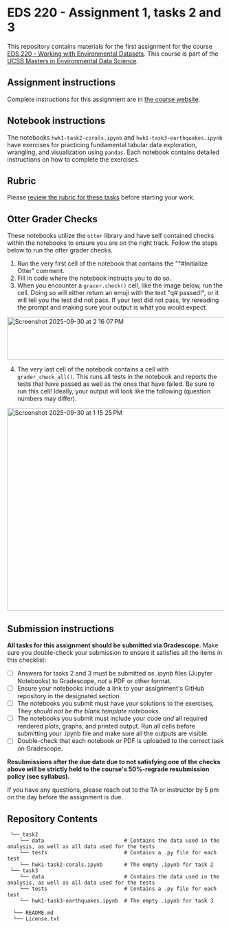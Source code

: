 # EDS 220 - Assignment 1, tasks 2 and 3

This repository contains materials for the first assignment for the course [EDS 220 - Working with Environmental Datasets](https://meds-eds-220.github.io/MEDS-eds-220-course/). This course is part of the [UCSB Masters in Environmental Data Science](https://bren.ucsb.edu/masters-programs/master-environmental-data-science).

## Assignment instructions
Complete instructions for this assignment are in [the course website](https://meds-eds-220.github.io/MEDS-eds-220-course/assignments/assignment1.html).

## Notebook instructions
The notebooks `hwk1-task2-corals.ipynb` and `hwk1-task3-earthquakes.ipynb` have exercises for practicing fundamental tabular data exploration, wrangling, and visualization using `pandas`. Each notebook contains detailed instructions on how to complete the exercises.  

## Rubric

Please [review the rubric for these tasks](https://docs.google.com/document/d/131OnUDOLpOl94SlaMU9nGqT998ABrjFS/edit?usp=sharing&ouid=111507336322611936333&rtpof=true&sd=true) before starting your work. 

## Otter Grader Checks
These notebooks utilize the `otter` library and have self contained checks within the notebooks to ensure you are on the right track. Follow the steps below to run the otter grader checks. 

1. Run the very first cell of the notebook that contains the  ""#Initialize Otter" comment.
2. Fill in code where the notebook instructs you to do so. 
3. When you encounter a `gracer.check()` cell, like the image below, run the cell. Doing so will either return an emoji with the text "q# passed!", or it will tell you the test did not pass. If your test did not pass, try rereading the prompt and making sure your output is what you would expect.

<img width="717" height="99" alt="Screenshot 2025-09-30 at 2 16 07 PM" src="https://github.com/user-attachments/assets/7d76e82a-3c5e-4630-bcf5-c25e26bf5ee7" />


4. The very last cell of the notebook contains a cell with `grader_check_all()`. This runs all tests in the notebook and reports the tests that have passed as well as the ones that have failed. Be sure to run this cell! Ideally, your output will look like the following (question numbers may differ). 

<img width="825" height="471" alt="Screenshot 2025-09-30 at 1 15 25 PM" src="https://github.com/user-attachments/assets/e0a030a7-cce5-4901-b501-bfc2f86120ed" />


## Submission instructions
**All tasks for this assignment should be submitted via Gradescope.** Make sure you double-check your submission to ensure it satisfies all the items in this checklist:

- [ ] Answers for tasks 2 and 3 must be submitted as .ipynb files (Jupyter Notebooks) to Gradescope, *not* a PDF or other format.
- [ ] Ensure your notebooks include a link to your assignment's GitHub repository in the designated section.
- [ ] The notebooks you submit must have your solutions to the exercises, They *should not be the blank template notebooks*. 
- [ ] The notebooks you submit must include your code *and* all required rendered plots, graphs, and printed output. Run all cells before submitting your .ipynb file and make sure all the outputs are visible.
- [ ] Double-check that each notebook or PDF is uploaded to the correct task on Gradescope. 

**Resubmissions after the due date due to not satisfying one of the checks above will be strictly held to the course's 50%-regrade resubmission policy (see syllabus).**

If you have any questions, please reach out to the TA or instructor by 5 pm on the day before the assignment is due.

## Repository Contents
     └── task2  
        └── data                          # Contains the data used in the analysis, as well as all data used for the tests       
        └── tests                         # Contains a .py file for each test
        └── hwk1-task2-corals.ipynb       # The empty .ipynb for task 2                                               
     └── task3          
        └── data                          # Contains the data used in the analysis, as well as all data used for the tests
        └── tests                         # Contains a .py file for each test
        └── hwk1-task3-earthquakes.ipynb  # The empty .ipynb for task 3
  
      └── README.md
      └── License.txt

